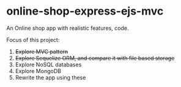 # online-shop-express-ejs-mvc
An Online shop app with realistic features, code.

Focus of this project:
1. ~~Explore MVC pattern~~
2. ~~Explore Sequelize ORM, and compare it with file based storage~~
3. Explore NoSQL databases
4. Explore MongoDB
5. Rewrite the app using these
